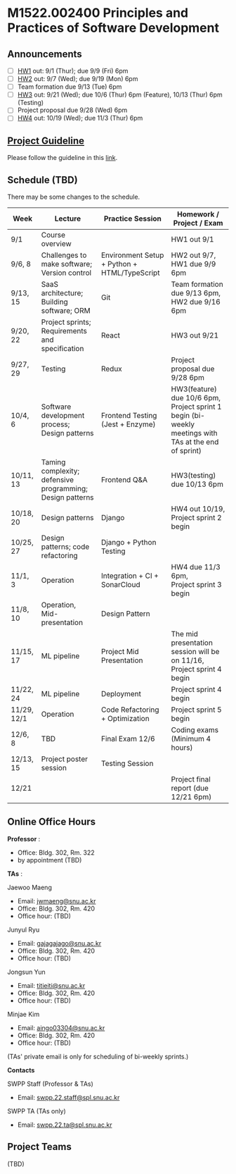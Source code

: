 # M1522.002400 Principles and Practices of Software Development

## Announcements
- [ ] [HW1](hw1) out: 9/1 (Thur); due 9/9 (Fri) 6pm
- [ ] [HW2](hw2) out: 9/7 (Wed); due 9/19 (Mon) 6pm
- [ ] Team formation due 9/13 (Tue) 6pm
- [ ] [HW3](hw3) out: 9/21 (Wed); due 10/6 (Thur) 6pm (Feature), 10/13 (Thur) 6pm (Testing)
- [ ] Project proposal due 9/28 (Wed) 6pm
- [ ] [HW4](hw4) out: 10/19 (Wed); due 11/3 (Thur) 6pm

## [Project Guideline](project)

Please follow the guideline in this [link](project).

## Schedule (TBD)

There may be some changes to the schedule.

| Week  | Lecture | Practice Session | Homework / Project / Exam |
|-------|---------|------------------|---------------------------|
|9/1 | Course overview |  | HW1 out 9/1 |
|9/6, 8| Challenges to make software; Version control | Environment Setup + Python + HTML/TypeScript  | HW2 out 9/7, <br/> HW1 due 9/9 6pm |
|9/13, 15| SaaS architecture; Building software; ORM | Git |  Team formation due 9/13 6pm, <br/> HW2 due 9/16 6pm |
|9/20, 22| Project sprints; Requirements and specification | React | HW3 out 9/21 |
|9/27, 29| Testing  | Redux | Project proposal due 9/28 6pm |
|10/4, 6 | Software development process; Design patterns | Frontend Testing (Jest + Enzyme) | HW3(feature) due 10/6 6pm, <br/> Project sprint 1 begin (bi-weekly meetings with TAs at the end of sprint) |
|10/11, 13 | Taming complexity; defensive programming; Design patterns | Frontend Q&A | HW3(testing) due 10/13 6pm  |
|10/18, 20 | Design patterns | Django | HW4 out 10/19, <br/> Project sprint 2 begin |
|10/25, 27 | Design patterns; code refactoring | Django + Python Testing |  |
|11/1, 3 | Operation | Integration + CI + SonarCloud | HW4 due 11/3 6pm, <br/> Project sprint 3 begin |
|11/8, 10 | Operation, Mid-presentation | Design Pattern | |
|11/15, 17 | ML pipeline | Project Mid Presentation | The mid presentation session will be on 11/16, <br/> Project sprint 4 begin |
|11/22, 24 | ML pipeline | Deployment | Project sprint 4 begin |
|11/29, 12/1 | Operation | Code Refactoring + Optimization | Project sprint 5 begin |
|12/6, 8 | TBD | Final Exam 12/6 | Coding exams (Minimum 4 hours) |
|12/13, 15 | Project poster session | Testing Session | |
|12/21 | | | Project final report (due 12/21 6pm) |

## Online Office Hours
**Professor** : 
  - Office: Bldg. 302, Rm. 322
  - by appointment (TBD)

**TAs** :

Jaewoo Maeng
  - Email: jwmaeng@snu.ac.kr
  - Office: Bldg. 302, Rm. 420
  - Office hour: (TBD)

Junyul Ryu
  - Email: gajagajago@snu.ac.kr
  - Office: Bldg. 302, Rm. 420
  - Office hour: (TBD)

Jongsun Yun
  - Email: titieiti@snu.ac.kr
  - Office: Bldg. 302, Rm. 420
  - Office hour: (TBD)
  
Minjae Kim
  - Email: aingo03304@snu.ac.kr
  - Office: Bldg. 302, Rm. 420
  - Office hour: (TBD)

(TAs' private email is only for scheduling of bi-weekly sprints.)

**Contacts**

SWPP Staff (Professor & TAs)
  - Email: swpp.22.staff@spl.snu.ac.kr

SWPP TA (TAs only)
  - Email: swpp.22.ta@spl.snu.ac.kr
 
## Project Teams
(TBD)
